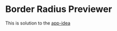 # Border Radius Previewer

This is solution to the [app-idea](https://github.com/florinpop17/app-ideas/blob/master/Projects/1-Beginner/Border-Radius-Previewer.md)
